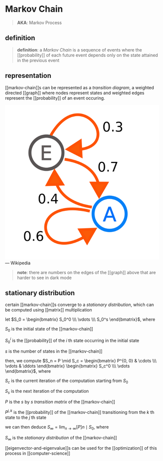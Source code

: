 # Markov Chain

> **AKA**: Markov Process

## definition

> **definition**: a _Markov Chain_ is a sequence of events where the [[probability]] of each future event depends only on the state attained in the previous event

## representation

[[markov-chain]]s can be represented as a _transition diagram_, a weighted directed [[graph]] where nodes represent states and weighted edges represent the [[probability]] of an event occuring.

![](20220718005316.png) &mdash; Wikipedia

> **note**: there are numbers on the edges of the [[graph]] above that are harder to see in dark mode

## stationary distribution

certain [[markov-chain]]s converge to a _stationary distribution_, which can be computed using [[matrix]] multiplication

let $S_0 = \begin{bmatrix} S_0^0 \\\ \vdots \\\ S_0^s \end{bmatrix}$, where

$S_0$ is the initial state of the [[markov-chain]]

$S_0^i$ is the [[probability]] of the $i$ th state occurring in the initial state

$s$ is the number of states in the [[markov-chain]]

then, we compute $S_n = P \mid S_c = \begin{bmatrix} P^{0, 0} & \cdots \\\ \vdots & \ddots \end{bmatrix} \begin{bmatrix} S_c^0 \\\ \vdots \end{bmatrix}$, where

$S_c$ is the current iteration of the computation starting from $S_0$

$S_s$ is the next iteration of the computation

$P$ is the $s$ by $s$ _transition matrix_ of the [[markov-chain]]

$P^{j, k}$ is the [[probability]] of the [[markov-chain]] transitioning from the $k$ th state to the $j$ th state

we can then deduce $S_\infty = \lim_{n \to \infty} [P]n \mid S_0$, where

$S_\infty$ is the _stationary distribution_ of the [[markov-chain]]

[[eigenvector-and-eigenvalue]]s can be used for the [[optimization]] of this process in [[computer-science]]
